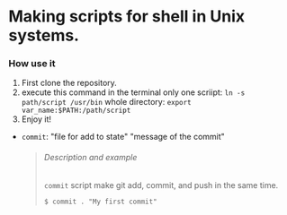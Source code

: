 # Making scripts for shell in Unix systems.
### How use it
  1. First clone the repository.
  2. execute this command in the terminal
    only one scriipt: `ln -s path/script /usr/bin`
    whole directory: `export var_name:$PATH:/path/script`
  3. Enjoy it!
- `commit`: "file for add to state" "message of the commit"

  > ###### Description and example
  > `commit` script make git add, commit, and push in the same time.
  > ```
  > $ commit . "My first commit"
  > ```
